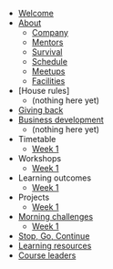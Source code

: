 * [Welcome](README.md)
* [About](about/README.md)
   * [Company](about/company.md)
   * [Mentors](about/mentors.md)
   * [Survival](about/money.md)
   * [Schedule](about/schedule.md)
   * [Meetups](about/meetups.md)   
   * [Facilities](about/facilities.md)
* [House rules]
   * (nothing here yet)
* [Giving back](giving/README.md)
* [Business development](business/README.md)
    * (nothing here yet) 
* Timetable
   * [Week 1](timetable/week1.md) 
* Workshops
   * [Week 1](workshops/week1.md)
* Learning outcomes
   * [Week 1](patterns/week1/README.md)   
* Projects
   * [Week 1](projects/week1.md)
* [Morning challenges](challenges/README.md)
   * [Week 1](challenges/week1.md)
* [Stop, Go, Continue](sgc/README.md)  
* [Learning resources](resources.md)  
* [Course leaders](leaders/README.md)  

